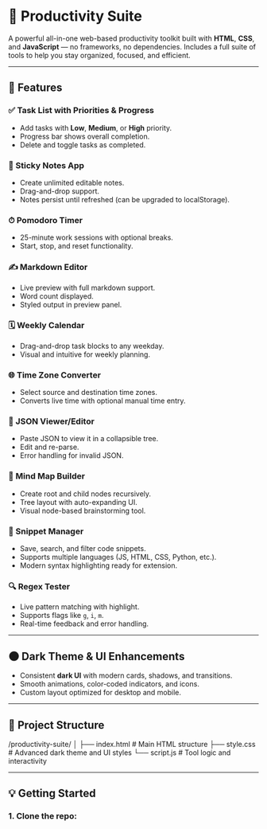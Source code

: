 # 🧠 Productivity Suite

A powerful all-in-one web-based productivity toolkit built with **HTML**, **CSS**, and **JavaScript** — no frameworks, no dependencies. Includes a full suite of tools to help you stay organized, focused, and efficient.

---

## 🚀 Features

### ✅ Task List with Priorities & Progress
- Add tasks with **Low**, **Medium**, or **High** priority.
- Progress bar shows overall completion.
- Delete and toggle tasks as completed.

### 📝 Sticky Notes App
- Create unlimited editable notes.
- Drag-and-drop support.
- Notes persist until refreshed (can be upgraded to localStorage).

### ⏱ Pomodoro Timer
- 25-minute work sessions with optional breaks.
- Start, stop, and reset functionality.

### ✍️ Markdown Editor
- Live preview with full markdown support.
- Word count displayed.
- Styled output in preview panel.

### 🗓 Weekly Calendar
- Drag-and-drop task blocks to any weekday.
- Visual and intuitive for weekly planning.

### 🌐 Time Zone Converter
- Select source and destination time zones.
- Converts live time with optional manual time entry.

### 🧾 JSON Viewer/Editor
- Paste JSON to view it in a collapsible tree.
- Edit and re-parse.
- Error handling for invalid JSON.

### 🧭 Mind Map Builder
- Create root and child nodes recursively.
- Tree layout with auto-expanding UI.
- Visual node-based brainstorming tool.

### 💾 Snippet Manager
- Save, search, and filter code snippets.
- Supports multiple languages (JS, HTML, CSS, Python, etc.).
- Modern syntax highlighting ready for extension.

### 🔍 Regex Tester
- Live pattern matching with highlight.
- Supports flags like `g`, `i`, `m`.
- Real-time feedback and error handling.

---

## 🌑 Dark Theme & UI Enhancements

- Consistent **dark UI** with modern cards, shadows, and transitions.
- Smooth animations, color-coded indicators, and icons.
- Custom layout optimized for desktop and mobile.

---

## 📁 Project Structure

/productivity-suite/
│
├── index.html # Main HTML structure
├── style.css # Advanced dark theme and UI styles
└── script.js # Tool logic and interactivity

---

## 💡 Getting Started

### 1. Clone the repo:
